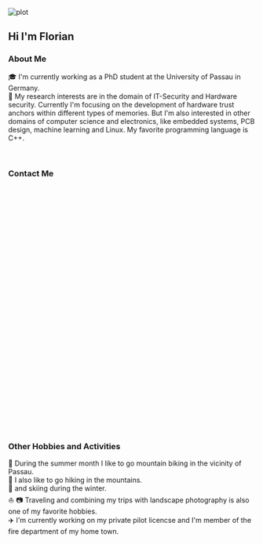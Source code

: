 ![plot](./img/Header.png)

## Hi I'm Florian

  
### About Me
:mortar_board: I'm currently working as a PhD student at the University of Passau in Germany.<br>
:key: My research interests are in the domain of IT-Security and Hardware security. Currently I'm focusing on the development  of hardware trust anchors within different types of memories. 
But I'm also interested in other domains of computer science and electronics, like embedded systems, PCB design, machine learning and Linux. My favorite programming language is C++.

<br>

### Contact Me



<a href="https://twitter.com/florianfrank93">
  <svg>
    <image class="change-my-color" xlink:href="https://cdn.jsdelivr.net/npm/simple-icons@v3/icons/twitter.svg" width="35" />
</svg>
</a>

<br>
<a href="https://www.linkedin.com/in/florian-frank-1287a21b5">
  <svg>
    <image class="change-my-color" xlink:href="https://cdn.jsdelivr.net/npm/simple-icons@v3/icons/linkedin.svg" width="35" />
</svg>
</a>
<br>

<a href="https://www.instagram.com/florian__frank/">
  <svg>
    <image class="change-my-color" xlink:href="https://cdn.jsdelivr.net/npm/simple-icons@v3/icons/instagram.svg" width="35" />
</svg>
</a>



<br><br>


### Other Hobbies and Activities

:bicyclist: During the summer month I like to go mountain biking in the vicinity of Passau. <br>
 :mount_fuji: I also like to go hiking in the mountains.<br>
 :ski: and skiing during the winter.<br>
 :boat: :camera: Traveling  and combining my trips with landscape photography is also one of my favorite hobbies.<br>
 :airplane: I'm currently working on my private pilot licencse and I'm member of the fire department of my home town.<br>
 
 
